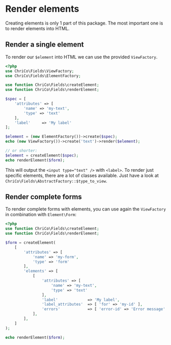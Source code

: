 # Render elements
Creating elements is only 1 part of this package. The most important one is to render elements into HTML.


## Render a single element
To render our `$element` into HTML we can use the provided `ViewFactory`.

```php
<?php
use ChriCo\Fields\ViewFactory;
use ChriCo\Fields\ElementFactory;

use function ChriCo\Fields\createElement;
use function ChriCo\Fields\renderElement;

$spec = [
	'attributes' => [
		'name' => 'my-text',
		'type' => 'text'
	],
	'label'     => 'My label'
];

$element = (new ElementFactory())->create($spec);
echo (new ViewFactory())->create('text')->render($element);

// or shorter:
$element = createElement($spec);
echo renderElement($form);
```

This will output the `<input type="text" />` with `<label>`. To render just specific elements, there are a lot of classes available. Just have a look at `ChriCo\Fields\AbstractFactory::$type_to_view`.


## Render complete forms

To render complete forms with elements, you can use again the `ViewFactory` in combination with `Element\Form`:

```php
<?php
use function ChriCo\Fields\createElement;
use function ChriCo\Fields\renderElement;

$form = createElement(
	[
		'attributes' => [
			'name' => 'my-form',
			'type' => 'form'
		],
		'elements' => [
			[
				'attributes' => [
					'name' => 'my-text',
					'type' => 'text'
				],
				'label'             => 'My label',
				'label_attributes'  => [ 'for' => 'my-id' ],
				'errors'            => [ 'error-id' => 'Error message' ]
			],
		],
	]
);

echo renderElement($form);
```